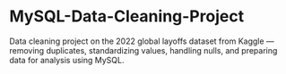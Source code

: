 # MySQL-Data-Cleaning-Project
Data cleaning project on the 2022 global layoffs dataset from Kaggle — removing duplicates, standardizing values, handling nulls, and preparing data for analysis using MySQL.
